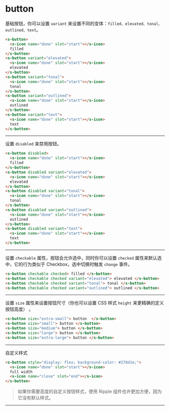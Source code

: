# button

基础按钮，你可以设置 `variant` 来设置不同的变体：`filled、elevated、tonal、outlined、text`。

```html preview
<s-button>
  <s-icon name="done" slot="start"></s-icon>
  filled
</s-button>
<s-button variant="elevated">
  <s-icon name="done" slot="start"></s-icon>
  elevated
</s-button>
<s-button variant="tonal">
  <s-icon name="done" slot="start"></s-icon>
  tonal
</s-button>
<s-button variant="outlined">
  <s-icon name="done" slot="start"></s-icon>
  outlined
</s-button>
<s-button variant="text">
  <s-icon name="done" slot="start"></s-icon>
  text
</s-button>
```

---

设置 `disabled` 来禁用按钮。

```html preview
<s-button disabled> 
  <s-icon name="done" slot="start"></s-icon>
  filled
</s-button>
<s-button disabled variant="elevated">
  <s-icon name="done" slot="start"></s-icon>
  elevated
</s-button>
<s-button disabled variant="tonal"> 
  <s-icon name="done" slot="start"></s-icon>
  tonal
</s-button>
<s-button disabled variant="outlined">
  <s-icon name="done" slot="start"></s-icon>
  outlined
</s-button>
<s-button disabled variant="text">
  <s-icon name="done" slot="start"></s-icon>
  text
</s-button>
```

---

设置 `checkable` 属性，按钮会允许选中，同时你可以设置 `checked` 属性来默认选中，它的行为类似于 Checkbox，选中切换时触发 `change` 事件。

```html preview
<s-button checkable checked> filled </s-button>
<s-button checkable checked variant="elevated"> elevated </s-button>
<s-button checkable checked variant="tonal"> tonal </s-button>
<s-button checkable checked variant="outlined"> outlined </s-button>
```

---

设置 `size` 属性来设置按钮尺寸（你也可以设置 CSS 样式 `height` 来更精确的定义按钮高度） 。

```html preview
<s-button size="extra-small"> button  </s-button>
<s-button size="small"> button </s-button>
<s-button size="medium"> button </s-button>
<s-button size="large"> button </s-button>
<s-button size="extra-large"> button </s-button>
```

---

自定义样式

```html preview
<s-button style="display: flex; background-color: #278d1e;"> 
  <s-icon name="done" slot="start"></s-icon>
  full width
  <s-icon name="close" slot="end"></s-icon>
</s-button>
```

> 如果你需要高度的自定义按钮样式，使用 Ripple 组件也许更加方便，因为它没有默认样式。

---
